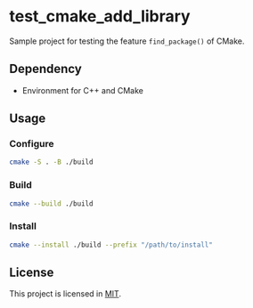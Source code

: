 # test_cmake_add_library

Sample project for testing the feature `find_package()` of CMake.

## Dependency

- Environment for C++ and CMake

## Usage

### Configure

```sh
cmake -S . -B ./build
```

### Build

```sh
cmake --build ./build
```

### Install

```sh
cmake --install ./build --prefix "/path/to/install"
```

## License

This project is licensed in [MIT](./LICENSE).
